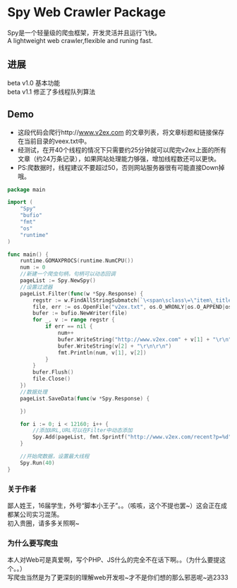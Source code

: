 # Spy Web Crawler Package
Spy是一个轻量级的爬虫框架，开发灵活并且运行飞快。<br/>
A lightweight web crawler,flexible and runing fast.

## 进展
beta v1.0 基本功能<br/>
beta v1.1 修正了多线程队列算法

## Demo
* 这段代码会爬行http://www.v2ex.com 的文章列表，将文章标题和链接保存在当前目录的veex.txt中。<br/>
* 经测试，在开40个线程的情况下只需要约25分钟就可以爬完v2ex上面的所有文章（约24万条记录），如果网站处理能力够强，增加线程数还可以更快。<br/>
* PS:爬数据时，线程建议不要超过50，否则网站服务器很有可能直接Down掉哦。
```Go
package main

import (
	"Spy"
	"bufio"
	"fmt"
	"os"
	"runtime"
)

func main() {
	runtime.GOMAXPROCS(runtime.NumCPU())
	num := 0
	//新建一个爬虫句柄，句柄可以动态回调
	pageList := Spy.NewSpy()
	//设置过滤器
	pageList.Filter(func(w *Spy.Response) {
		regstr := w.FindAllStringSubmatch(`\<span\sclass\=\"item\_title\"\>\<a\shref\=\"([^\"]+)\"\>([^\<\>]+)\<\/a\>\<\/span\>`)
		file, err := os.OpenFile("v2ex.txt", os.O_WRONLY|os.O_APPEND|os.O_CREATE, 0666)
		bufer := bufio.NewWriter(file)
		for _, v := range regstr {
			if err == nil {
				num++
				bufer.WriteString("http://www.v2ex.com" + v[1] + "\r\n")
				bufer.WriteString(v[2] + "\r\n\r\n")
				fmt.Println(num, v[1], v[2])
			}
		}
		bufer.Flush()
		file.Close()
	})
	//数据处理
	pageList.SaveData(func(w *Spy.Response) {

	})

	for i := 0; i < 12160; i++ {
		//添加URL,URL可以在Filter中动态添加
		Spy.Add(pageList, fmt.Sprintf("http://www.v2ex.com/recent?p=%d", i), &Spy.Option{})
	}

	//开始爬数据，设置最大线程
	Spy.Run(40)
}
```
### 关于作者
鄙人姓王，16届学生，外号“脚本小王子”。。（咳咳，这个不提也罢~）这会正在成都某公司实习混荡。<br/>
初入贵圈，请多多关照啊~
### 为什么要写爬虫
本人对Web可是真爱啊，写个PHP、JS什么的完全不在话下啊。。（为什么要提这个。。）<br/>
写爬虫当然是为了更深刻的理解web开发啦~才不是你们想的那么邪恶呢~逃2333
